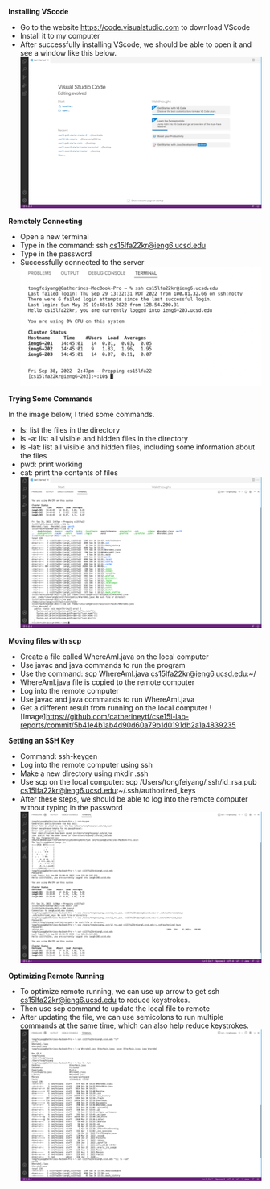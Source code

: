 **Installing VScode**
* Go to the website https://code.visualstudio.com to download VScode
* Install it to my computer
* After successfully installing VScode, we should be able to open it and see a window like this below. 
![Image](https://github.com/catherineytf/cse15l-lab-reports/blob/main/Screen%20Shot%202022-09-30%20at%202.40.31%20PM.png)

**Remotely Connecting**
* Open a new terminal
* Type in the command: ssh cs15lfa22kr@ieng6.ucsd.edu
* Type in the password
* Successfully connected to the server
![Image](https://github.com/catherineytf/cse15l-lab-reports/blob/main/Screen%20Shot%202022-09-30%20at%202.47.54%20PM.png)

**Trying Some Commands**

In the image below, I tried some commands.
* ls: list the files in the directory
* ls -a: list all visible and hidden files in the directory
* ls -lat: list all visible and hidden files, including some information about the files
* pwd: print working 
* cat: print the contents of files
![Image](https://github.com/catherineytf/cse15l-lab-reports/blob/main/Screen%20Shot%202022-09-30%20at%202.55.35%20PM.png)

**Moving files with scp**
* Create a file called WhereAmI.java on the local computer 
* Use javac and java commands to run the program
* Use the command: scp WhereAmI.java cs15lfa22kr@ieng6.ucsd.edu:~/
* WhereAmI.java file is copied to the remote computer
* Log into the remote computer
* Use javac and java commands to run WhereAmI.java
* Get a different result from running on the local computer
![Image]https://github.com/catherineytf/cse15l-lab-reports/commit/5b41e4b1ab4d90d60a79b1d0191db2a1a4839235

**Setting an SSH Key**
* Command: ssh-keygen
* Log into the remote computer using ssh
* Make a new directory using mkdir .ssh
* Use scp on the local computer: scp /Users/tongfeiyang/.ssh/id_rsa.pub cs15lfa22kr@ieng6.ucsd.edu:~/.ssh/authorized_keys
* After these steps, we should be able to log into the remote computer without typing in the password
![Image](https://github.com/catherineytf/cse15l-lab-reports/blob/main/Screen%20Shot%202022-09-30%20at%201.40.00%20PM.png)

**Optimizing Remote Running**
* To optimize remote running, we can use up arrow to get ssh cs15lfa22kr@ieng6.ucsd.edu to reduce keystrokes.
* Then use scp command to update the local file to remote
* After updating the file, we can use semicolons to run multiple commands at the same time, which can also help reduce keystrokes. 
![Image](https://github.com/catherineytf/cse15l-lab-reports/blob/main/Screen%20Shot%202022-09-30%20at%202.40.14%20PM.png)

